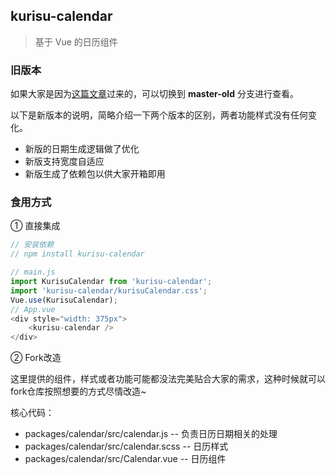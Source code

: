 ## kurisu-calendar

> 基于 Vue 的日历组件

### 旧版本

如果大家是因为[这篇文章](https://juejin.cn/post/6844903565777960974)过来的，可以切换到 **master-old** 分支进行查看。

以下是新版本的说明，简略介绍一下两个版本的区别，两者功能样式没有任何变化。

- 新版的日期生成逻辑做了优化
- 新版支持宽度自适应
- 新版生成了依赖包以供大家开箱即用

### 食用方式

① 直接集成

```js
// 安装依赖
// npm install kurisu-calendar

// main.js
import KurisuCalendar from 'kurisu-calendar';
import 'kurisu-calendar/kurisuCalendar.css';
Vue.use(KurisuCalendar);
// App.vue
<div style="width: 375px">
    <kurisu-calendar />
</div>
```

② Fork改造

这里提供的组件，样式或者功能可能都没法完美贴合大家的需求，这种时候就可以fork仓库按照想要的方式尽情改造~

核心代码：

- packages/calendar/src/calendar.js -- 负责日历日期相关的处理
- packages/calendar/src/calendar.scss -- 日历样式
- packages/calendar/src/Calendar.vue -- 日历组件